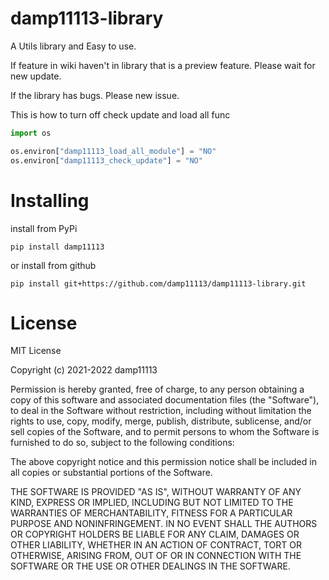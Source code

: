 damp11113-library
===============
A Utils library and Easy to use.

If feature in wiki haven't in library that is a preview feature. Please wait for new update.

If the library has bugs. Please new issue.

This is how to turn off check update and load all func
```py
import os

os.environ["damp11113_load_all_module"] = "NO"
os.environ["damp11113_check_update"] = "NO"
```

Installing
===============
install from PyPi

    pip install damp11113
    
or install from github

    pip install git+https://github.com/damp11113/damp11113-library.git
    
License
===============

MIT License

Copyright (c) 2021-2022 damp11113

Permission is hereby granted, free of charge, to any person obtaining a copy of this software and associated documentation files (the "Software"), to deal in the Software without restriction, including without limitation the rights to use, copy, modify, merge, publish, distribute, sublicense, and/or sell copies of the Software, and to permit persons to whom the Software is furnished to do so, subject to the following conditions:

The above copyright notice and this permission notice shall be included in all copies or substantial portions of the Software.

THE SOFTWARE IS PROVIDED "AS IS", WITHOUT WARRANTY OF ANY KIND, EXPRESS OR IMPLIED, INCLUDING BUT NOT LIMITED TO THE WARRANTIES OF MERCHANTABILITY, FITNESS FOR A PARTICULAR PURPOSE AND NONINFRINGEMENT. IN NO EVENT SHALL THE AUTHORS OR COPYRIGHT HOLDERS BE LIABLE FOR ANY CLAIM, DAMAGES OR OTHER LIABILITY, WHETHER IN AN ACTION OF CONTRACT, TORT OR OTHERWISE, ARISING FROM, OUT OF OR IN CONNECTION WITH THE SOFTWARE OR THE USE OR OTHER DEALINGS IN THE SOFTWARE.
